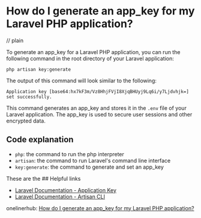 # How do I generate an app_key for my Laravel PHP application?
// plain

To generate an app_key for a Laravel PHP application, you can run the following command in the root directory of your Laravel application:

```
php artisan key:generate
```

The output of this command will look similar to the following:

```
Application key [base64:hx7kF3m/Vz8HhjFVjI8XjqBHUyj9Lq6i/y7Ljdvhjk=] set successfully.
```

This command generates an app_key and stores it in the `.env` file of your Laravel application. The app_key is used to secure user sessions and other encrypted data.

## Code explanation

- `php`: the command to run the php interpreter
- `artisan`: the command to run Laravel's command line interface
- `key:generate`: the command to generate and set an app_key

These are the ## Helpful links
- [Laravel Documentation - Application Key](https://laravel.com/docs/7.x/configuration#application-key)
- [Laravel Documentation - Artisan CLI](https://laravel.com/docs/7.x/artisan)

onelinerhub: [How do I generate an app_key for my Laravel PHP application?](https://onelinerhub.com/php-laravel/how-do-i-generate-an-app-key-for-my-laravel-php-application)